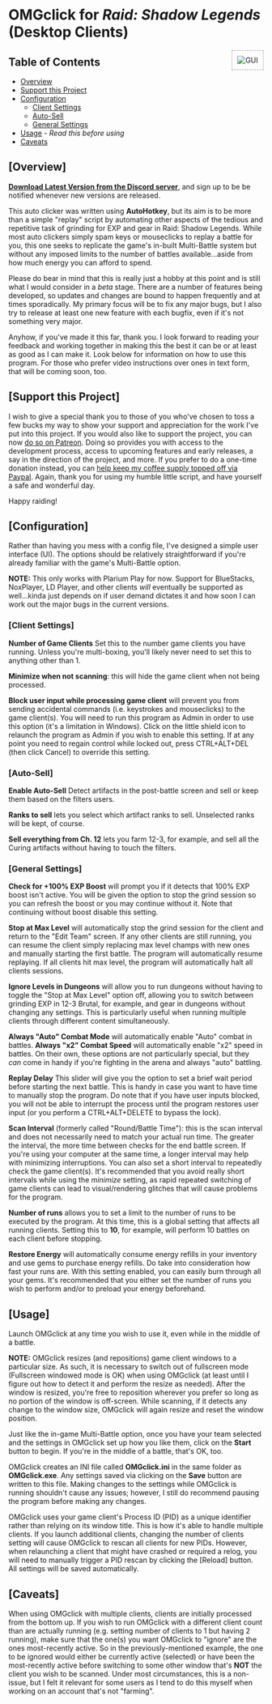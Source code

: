 # **OMGclick** for *Raid: Shadow Legends* (Desktop Clients)

<img src="img/OMGclick.png" align="right" margin=10 alt="GUI" style="float:right; border: 1px dashed #999; padding: 10px; margin: 0 0 10px 10px"/>

## Table of Contents

+ [Overview](#Overview)
+ [Support this Project](#Support-this-Project)
+ [Configuration](#Configuration)
  + [Client Settings](#Client-Settings)
  + [Auto-Sell](#Auto-Sell)
  + [General Settings](#General-Settings)
+ [Usage](#Usage) - *Read this before using*
+ [Caveats](#Caveats)

## [Overview]

**[Download Latest Version from the Discord server](https://discord.gg/RBzHB5n)**, and sign up to be be notified whenever new versions are released.

This auto clicker was written using **AutoHotkey**, but its aim is to be more than a simple "replay" script by automating other aspects of the tedious and repetitive task of grinding for EXP and gear in Raid: Shadow Legends. While most auto clickers simply spam keys or mouseclicks to replay a battle for you, this one seeks to replicate the game's in-built Multi-Battle system but without any imposed limits to the number of battles available...aside from how much energy you can afford to spend. 

Please do bear in mind that this is really just a hobby at this point and is still what I would consider in a *beta* stage. There are a number of features being developed, so updates and changes are bound to happen frequently and at times sporadically. My primary focus will be to fix any major bugs, but I also try to release at least one new feature with each bugfix, even if it's not something very major.

Anyhow, if you've made it this far, thank you. I look forward to reading your feedback and working together in making this the best it can be or at least as good as I can make it. Look below for information on how to use this program. For those who prefer video instructions over ones in text form, that will be coming soon, too.

## [Support this Project]

I wish to give a special thank you to those of you who've chosen to toss a few bucks my way to show your support and appreciation for the work I've put into this project. If you would also like to support the project, you can now [do so on Patreon](https://www.patreon.com/OMGclick). Doing so provides you with access to the development process, access to upcoming features and early releases, a say in the direction of the project, and more. If you prefer to do a one-time donation instead, you can [help keep my coffee supply topped off via Paypal](https://www.paypal.com/cgi-bin/webscr?cmd=_donations&business=VUVL2RPM5TLUC&currency_code=USD&source=url). Again, thank you for using my humble little script, and have yourself a safe and wonderful day.

Happy raiding!

## [Configuration]

Rather than having you mess with a config file, I've designed a simple user interface (UI). The options should be relatively straightforward if you're already familiar with the game's Multi-Battle option.

**NOTE:** This only works with Plarium Play for now. Support for BlueStacks, NoxPlayer, LD Player, and other clients *will* eventually be supported as well...kinda just depends on if user demand dictates it and how soon I can work out the major bugs in the current versions.

### [Client Settings]

**Number of Game Clients** Set this to the number game clients you have running. Unless you're multi-boxing, you'll likely never need to set this to anything other than 1.

**Minimize when not scanning**: this will hide the game client when not being processed.

**Block user input while processing game client** will prevent you from sending accidental commands (i.e. keystrokes and mouseclicks) to the game client(s). You will need to run this program as Admin in order to use this option (it's a limitation in Windows). Click on the little shield icon to relaunch the program as Admin if you wish to enable this setting. If at any point you need to regain control while locked out, press CTRL+ALT+DEL (then click Cancel) to override this setting.

### [Auto-Sell]

**Enable Auto-Sell** Detect artifacts in the post-battle screen and sell or keep them based on the filters users.

**Ranks to sell** lets you select which artifact ranks to sell. Unselected ranks will be kept, of course.

**Sell everything from Ch. 12** lets you farm 12-3, for example, and sell all the Curing artifacts without having to touch the filters.

### [General Settings]

**Check for +100% EXP Boost** will prompt you if it detects that 100% EXP boost isn't active. You will be given the option to stop the grind session so you can refresh the boost or you may continue without it. Note that continuing without boost disable this setting.

**Stop at Max Level** will automatically stop the grind session for the client and return to the "Edit Team" screen. If any other clients are still running, you can resume the client simply replacing max level champs with new ones and manually starting the first battle. The program will automatically resume replaying. If all clients hit max level, the program will automatically halt all clients sessions.

**Ignore Levels in Dungeons** will allow you to run dungeons without having to toggle the "Stop at Max Level" option off, allowing you to switch between grinding EXP in 12-3 Brutal, for example, and gear in dungeons without changing any settings. This is particularly useful when running multiple clients through different content simultaneously.

**Always "Auto" Combat Mode** will automatically enable "Auto" combat in battles. **Always "x2" Combat Speed** will automatically enable "x2" speed in battles. On their own, these options are not particularly special, but they *can* come in handy if you're fighting in the arena and always "auto" battling.

**Replay Delay** This slider will give you the option to set a brief wait period before starting the next battle. This is handy in case you want to have time to manually stop the program. Do note that if you have user inputs blocked, you will not be able to interrupt the process until the program restores user input (or you perform a CTRL+ALT+DELETE to bypass the lock).

**Scan Interval** (formerly called "Round/Battle Time"): this is the scan interval and does not necessarily need to match your actual run time. The greater the interval, the more time between checks for the end battle screen. If you're using your computer at the same time, a longer interval may help with minimizing interruptions. You can also set a short interval to repeatedly check the game client(s). It's recommended that you avoid really short intervals while using the *minimize* setting, as rapid repeated switching of game clients can lead to visual/rendering glitches that will cause problems for the program.

**Number of runs** allows you to set a limit to the number of runs to be executed by the program. At this time, this is a global setting that affects all running clients. Setting this to **10**, for example, will perform 10 battles on each client before stopping.

**Restore Energy** will automatically consume energy refills in your inventory and use gems to purchase energy refills. Do take into consideration how fast your runs are. With this setting enabled, you can easily burn through all your gems. It's recommended that you either set the number of runs you wish to perform and/or to preload your energy beforehand.

## [Usage]

Launch OMGclick at any time you wish to use it, even while in the middle of a battle.

**NOTE:** OMGclick resizes (and repositions) game client windows to a particular size. As such, it is necessary to switch out of fullscreen mode (Fullscreen windowed mode is OK) when using OMGclick (at least until I figure out how to detect it and perform the resize as needed). After the window is resized, you're free to reposition wherever you prefer so long as no portion of the window is off-screen. While scanning, if it detects any change to the window size, OMGclick will again resize and reset the window position.

Just like the in-game Multi-Battle option, once you have your team selected and the settings in OMGclick set up how you like them, click on the **Start** button to begin. If you're in the middle of a battle, that's OK, too.

OMGclick creates an INI file called **OMGclick.ini** in the same folder as **OMGclick.exe**. Any settings saved via clicking on the **Save** button are written to this file. Making changes to the settings while OMGclick is running shouldn't cause any issues; however, I still do recommend pausing the program before making any changes.

OMGclick uses your game client's Process ID (PID) as a unique identifier rather than relying on its window title. This is how it's able to handle multiple clients. If you launch additional clients, changing the number of clients setting will cause OMGclick to rescan all clients for new PIDs. However, when relaunching a client that might have crashed or required a relog, you will need to manually trigger a PID rescan by clicking the [Reload] button. All settings will be saved automatically.

## [Caveats]

When using OMGclick with multiple clients, clients are initially processed from the bottom up. If you wish to run OMGclick with a different client count than are actually running (e.g. setting number of clients to 1 but having 2 running), make sure that the one(s) you want OMGclick to "ignore" are the ones most-recently active. So in the previously-mentioned example, the one to be ignored would either be currently active (selected) or have been the most-recently active before switching to some other window that's **NOT** the client you wish to be scanned. Under most circumstances, this is a non-issue, but I felt it relevant for some users as I tend to do this myself when working on an account that's not "farming".


